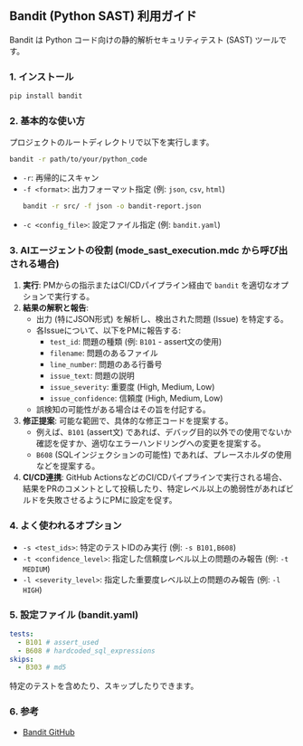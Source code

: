 ## Bandit (Python SAST) 利用ガイド

Bandit は Python コード向けの静的解析セキュリティテスト (SAST) ツールです。

### 1. インストール
```bash
pip install bandit
```

### 2. 基本的な使い方
プロジェクトのルートディレクトリで以下を実行します。
```bash
bandit -r path/to/your/python_code
```
- `-r`: 再帰的にスキャン
- `-f <format>`: 出力フォーマット指定 (例: `json`, `csv`, `html`)
  ```bash
  bandit -r src/ -f json -o bandit-report.json
  ```
- `-c <config_file>`: 設定ファイル指定 (例: `bandit.yaml`)

### 3. AIエージェントの役割 (mode_sast_execution.mdc から呼び出される場合)
1. **実行**: PMからの指示またはCI/CDパイプライン経由で `bandit` を適切なオプションで実行する。
2. **結果の解釈と報告**:
   - 出力 (特にJSON形式) を解析し、検出された問題 (Issue) を特定する。
   - 各Issueについて、以下をPMに報告する:
     - `test_id`: 問題の種類 (例: `B101` - assert文の使用)
     - `filename`: 問題のあるファイル
     - `line_number`: 問題のある行番号
     - `issue_text`: 問題の説明
     - `issue_severity`: 重要度 (High, Medium, Low)
     - `issue_confidence`: 信頼度 (High, Medium, Low)
   - 誤検知の可能性がある場合はその旨を付記する。
3. **修正提案**: 可能な範囲で、具体的な修正コードを提案する。
   - 例えば、`B101` (assert文) であれば、デバッグ目的以外での使用でないか確認を促すか、適切なエラーハンドリングへの変更を提案する。
   - `B608` (SQLインジェクションの可能性) であれば、プレースホルダの使用などを提案する。
4. **CI/CD連携**: GitHub ActionsなどのCI/CDパイプラインで実行される場合、結果をPRのコメントとして投稿したり、特定レベル以上の脆弱性があればビルドを失敗させるようにPMに設定を促す。

### 4. よく使われるオプション
- `-s <test_ids>`: 特定のテストIDのみ実行 (例: `-s B101,B608`)
- `-t <confidence_level>`: 指定した信頼度レベル以上の問題のみ報告 (例: `-t MEDIUM`)
- `-l <severity_level>`: 指定した重要度レベル以上の問題のみ報告 (例: `-l HIGH`)

### 5. 設定ファイル (bandit.yaml)
```yaml
tests:
  - B101 # assert_used
  - B608 # hardcoded_sql_expressions
skips:
  - B303 # md5
```
特定のテストを含めたり、スキップしたりできます。

### 6. 参考
- [Bandit GitHub](https://github.com/PyCQA/bandit) 